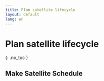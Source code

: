 ```yaml
---
title: Plan satellite lifecycle
layout: default
lang: en
---
```


# Plan satellite lifecycle
{: .no_toc }


## Make Satellite Schedule